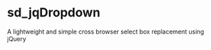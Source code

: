 sd_jqDropdown
=============

A lightweight and simple cross browser select box replacement using jQuery
